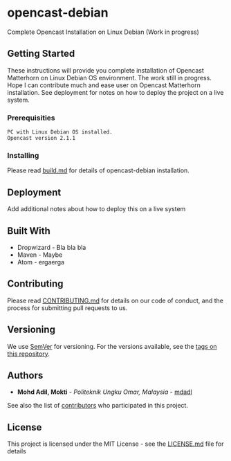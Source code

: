 # opencast-debian
Complete Opencast Installation on Linux Debian (Work in progress)

## Getting Started

These instructions will provide you complete installation of Opencast Matterhorn on Linux Debian OS environment. The work still in progress. Hope I can contribute much and ease user on Opencast Matterhorn installation. See deployment for notes on how to deploy the project on a live system.

### Prerequisities

```
PC with Linux Debian OS installed.
Opencast version 2.1.1
```

### Installing

Please read [build.md](build.md) for details of opencast-debian installation.

## Deployment

Add additional notes about how to deploy this on a live system

## Built With

* Dropwizard - Bla bla bla
* Maven - Maybe
* Atom - ergaerga

## Contributing

Please read [CONTRIBUTING.md](CONTRIBUTING.md) for details on our code of conduct, and the process for submitting pull requests to us.

## Versioning

We use [SemVer](http://semver.org/) for versioning. For the versions available, see the [tags on this repository](https://github.com/your/project/tags). 

## Authors

* **Mohd Adil, Mokti** - *Politeknik Ungku Omar, Malaysia* - [mdadl](https://github.com/mdadl)

See also the list of [contributors](https://github.com/mdadl/opencast-debian/contributors) who participated in this project.

## License

This project is licensed under the MIT License - see the [LICENSE.md](LICENSE.md) file for details
